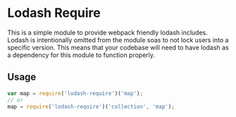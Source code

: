 # Lodash Require

This is a simple module to provide webpack friendly lodash includes. Lodash is intentionally
omitted from the module soas to not lock users into a specific version. This means that your
codebase will need to have lodash as a dependency for this module to function properly.

## Usage

```javascript
var map = require('lodash-require')('map');
// or
map = require('lodash-require')('collection', 'map');
```
